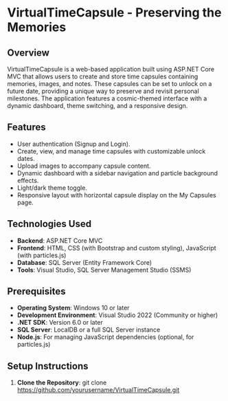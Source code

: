# VirtualTimeCapsule - Preserving the Memories

## Overview
VirtualTimeCapsule is a web-based application built using ASP.NET Core MVC that allows users to create and store time capsules containing memories, images, and notes. These capsules can be set to unlock on a future date, providing a unique way to preserve and revisit personal milestones. The application features a cosmic-themed interface with a dynamic dashboard, theme switching, and a responsive design.

## Features
- User authentication (Signup and Login).
- Create, view, and manage time capsules with customizable unlock dates.
- Upload images to accompany capsule content.
- Dynamic dashboard with a sidebar navigation and particle background effects.
- Light/dark theme toggle.
- Responsive layout with horizontal capsule display on the My Capsules page.

## Technologies Used
- **Backend**: ASP.NET Core MVC
- **Frontend**: HTML, CSS (with Bootstrap and custom styling), JavaScript (with particles.js)
- **Database**: SQL Server (Entity Framework Core)
- **Tools**: Visual Studio, SQL Server Management Studio (SSMS)

## Prerequisites
- **Operating System**: Windows 10 or later
- **Development Environment**: Visual Studio 2022 (Community or higher)
- **.NET SDK**: Version 6.0 or later
- **SQL Server**: LocalDB or a full SQL Server instance
- **Node.js**: For managing JavaScript dependencies (optional, for particles.js)

## Setup Instructions
1. **Clone the Repository**:
   git clone https://github.com/yourusername/VirtualTimeCapsule.git
